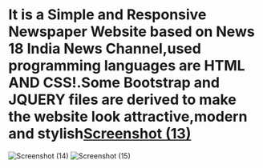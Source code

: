 # It is a Simple and Responsive Newspaper Website based on News 18 India News Channel,used programming languages are HTML AND CSS!.Some Bootstrap and JQUERY files are derived to make the website look attractive,modern and stylish[Screenshot (13)](https://github.com/Sukalyan8/Unikaksha_Newspaper-Reader/assets/96485897/58461802-f6ed-4d6a-a18a-2c6e8bd9dfd8)
![Screenshot (14)](https://github.com/Sukalyan8/Unikaksha_Newspaper-Reader/assets/96485897/babf98f3-8417-4e7c-a2a6-1c465441d8a7)
![Screenshot (15)](https://github.com/Sukalyan8/Unikaksha_Newspaper-Reader/assets/96485897/1b21ab92-20a1-44c5-977f-56bb5bfd9004)
